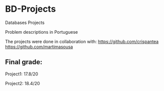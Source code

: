 # BD-Projects
Databases Projects

Problem descriptions in Portuguese

The projects were done in collaboration with:
https://github.com/crispantea
https://github.com/martimasousa

## Final grade:
Project1: 17.8/20

Project2: 18.4/20